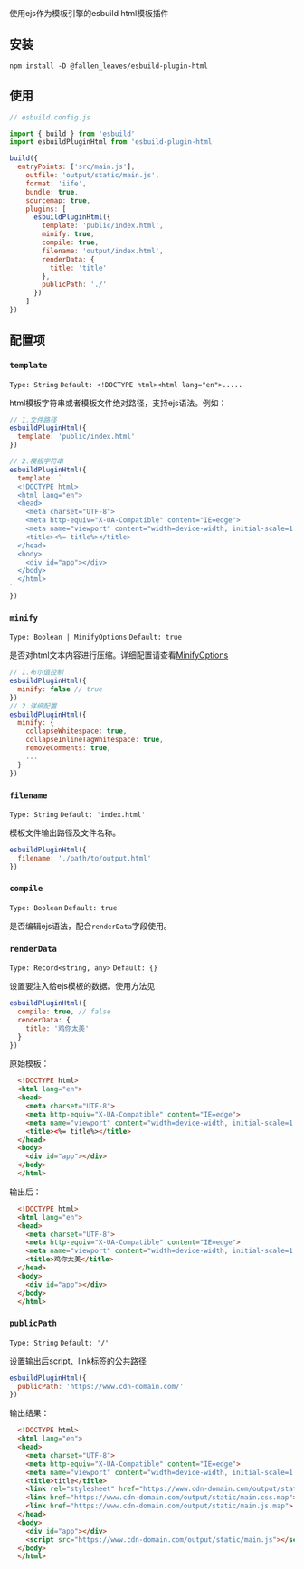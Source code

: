 使用ejs作为模板引擎的esbuild html模板插件
## 安装
`npm install -D @fallen_leaves/esbuild-plugin-html`

## 使用
```js
// esbuild.config.js

import { build } from 'esbuild'
import esbuildPluginHtml from 'esbuild-plugin-html'

build({
  entryPoints: ['src/main.js'],
    outfile: 'output/static/main.js',
    format: 'iife',
    bundle: true,
    sourcemap: true,
    plugins: [
      esbuildPluginHtml({
        template: 'public/index.html',
        minify: true,
        compile: true,
        filename: 'output/index.html',
        renderData: {
          title: 'title'
        },
        publicPath: './'
      })
    ]
})
```

## 配置项
### `template`
`Type: String`
`Default: <!DOCTYPE html><html lang="en">.....`

html模板字符串或者模板文件绝对路径，支持ejs语法。例如：
```js
// 1.文件路径
esbuildPluginHtml({
  template: 'public/index.html'
})

// 2.模板字符串
esbuildPluginHtml({
  template: `
  <!DOCTYPE html>
  <html lang="en">
  <head>
    <meta charset="UTF-8">
    <meta http-equiv="X-UA-Compatible" content="IE=edge">
    <meta name="viewport" content="width=device-width, initial-scale=1.0">
    <title><%= title%></title>
  </head>
  <body>
    <div id="app"></div>
  </body>
  </html>
`
})
```
### `minify`
`Type: Boolean | MinifyOptions`
`Default: true`

是否对html文本内容进行压缩。详细配置请查看[MinifyOptions](https://www.npmjs.com/package/html-minifier-terser?activeTab=readme)
```js
// 1.布尔值控制
esbuildPluginHtml({
  minify: false // true
})
// 2.详细配置
esbuildPluginHtml({
  minify: {
    collapseWhitespace: true,
    collapseInlineTagWhitespace: true,
    removeComments: true,
    ...
  }
})
```
### `filename`
`Type: String`
`Default: 'index.html'`

模板文件输出路径及文件名称。
```js
esbuildPluginHtml({
  filename: './path/to/output.html'
})
```
### `compile`
`Type: Boolean`
`Default: true`

是否编辑ejs语法，配合`renderData`字段使用。
### `renderData`
`Type: Record<string, any>`
`Default: {}`

设置要注入给ejs模板的数据。使用方法见
```js
esbuildPluginHtml({
  compile: true, // false
  renderData: {
    title: '鸡你太美'
  }
})
```
原始模板：
```html
  <!DOCTYPE html>
  <html lang="en">
  <head>
    <meta charset="UTF-8">
    <meta http-equiv="X-UA-Compatible" content="IE=edge">
    <meta name="viewport" content="width=device-width, initial-scale=1.0">
    <title><%= title%></title>
  </head>
  <body>
    <div id="app"></div>
  </body>
  </html>
```
输出后：
```html
  <!DOCTYPE html>
  <html lang="en">
  <head>
    <meta charset="UTF-8">
    <meta http-equiv="X-UA-Compatible" content="IE=edge">
    <meta name="viewport" content="width=device-width, initial-scale=1.0">
    <title>鸡你太美</title>
  </head>
  <body>
    <div id="app"></div>
  </body>
  </html>
```
### `publicPath`
`Type: String`
`Default: '/'`

设置输出后script、link标签的公共路径
```js
esbuildPluginHtml({
  publicPath: 'https://www.cdn-domain.com/'
})
```
输出结果：
```html
  <!DOCTYPE html>
  <html lang="en">
  <head>
    <meta charset="UTF-8">
    <meta http-equiv="X-UA-Compatible" content="IE=edge">
    <meta name="viewport" content="width=device-width, initial-scale=1.0">
    <title>title</title>
    <link rel="stylesheet" href="https://www.cdn-domain.com/output/static/main.css">
    <link href="https://www.cdn-domain.com/output/static/main.css.map">
    <link href="https://www.cdn-domain.com/output/static/main.js.map">
  </head>
  <body>
    <div id="app"></div>
    <script src="https://www.cdn-domain.com/output/static/main.js"></script>
  </body>
  </html>
```

